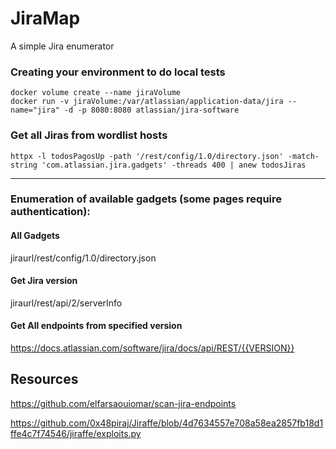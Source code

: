 # JiraMap
A simple Jira enumerator

### Creating your environment to do local tests
```
docker volume create --name jiraVolume
docker run -v jiraVolume:/var/atlassian/application-data/jira --name="jira" -d -p 8080:8080 atlassian/jira-software
```

### Get all Jiras from wordlist hosts
```
httpx -l todosPagosUp -path '/rest/config/1.0/directory.json' -match-string 'com.atlassian.jira.gadgets' -threads 400 | anew todosJiras
```
---
### Enumeration of available gadgets (some pages require authentication):

#### All Gadgets
jiraurl/rest/config/1.0/directory.json

#### Get Jira version
jiraurl/rest/api/2/serverInfo

#### Get All endpoints from specified version
https://docs.atlassian.com/software/jira/docs/api/REST/{{VERSION}}

## Resources
https://github.com/elfarsaouiomar/scan-jira-endpoints

https://github.com/0x48piraj/Jiraffe/blob/4d7634557e708a58ea2857fb18d1ffe4c7f74546/jiraffe/exploits.py
